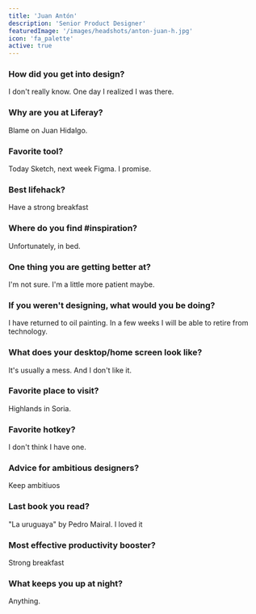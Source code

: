 ```yaml
---
title: 'Juan Antón'
description: 'Senior Product Designer'
featuredImage: '/images/headshots/anton-juan-h.jpg'
icon: 'fa_palette'
active: true
---
```


### How did you get into design?

I don't really know. One day I realized I was there.

### Why are you at Liferay?

Blame on Juan Hidalgo.

### Favorite tool?

Today Sketch, next week Figma. I promise.

### Best lifehack?

Have a strong breakfast

### Where do you find #inspiration?

Unfortunately, in bed.

### One thing you are getting better at?

I'm not sure. I'm a little more patient maybe.

### If you weren't designing, what would you be doing?

I have returned to oil painting. In a few weeks I will be able to retire from technology.

### What does your desktop/home screen look like?

It's usually a mess. And I don't like it.

### Favorite place to visit?

Highlands in Soria.

### Favorite hotkey?

I don't think I have one.

### Advice for ambitious designers?

Keep ambitiuos

### Last book you read?

"La uruguaya" by Pedro Mairal. I loved it

### Most effective productivity booster?

Strong breakfast

### What keeps you up at night?

Anything.
